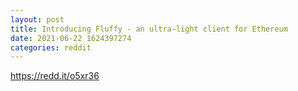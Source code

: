 ```yaml
--- 
layout: post 
title: Introducing Fluffy - an ultra-light client for Ethereum 
date: 2021-06-22 1624397274 
categories: reddit 
--- 
```

https://redd.it/o5xr36